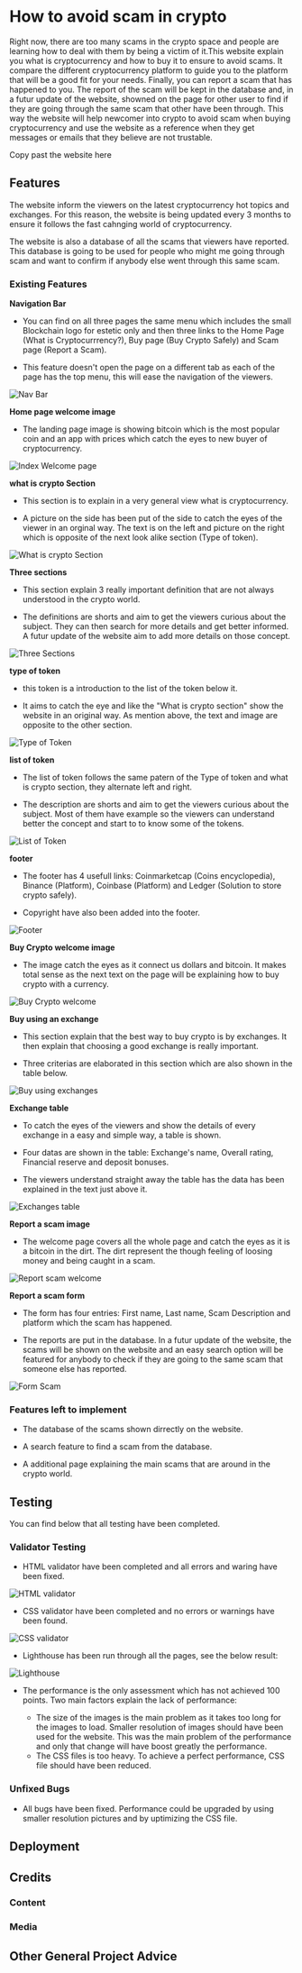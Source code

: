 # How to avoid scam in crypto

Right now, there are too many scams in the crypto space and people are learning how to deal with them by being a victim of it.This website explain you what is cryptocurrency and how to buy it to ensure to avoid scams. It compare the different cryptocurrency platform to guide you to the platform that will be a good fit for your needs. Finally, you can report a scam that has happened to you. The report of the scam will be kept in the database and, in a futur update of the website, showned on the page for other user to find if they are going through the same scam that other have been through. This way the website will help newcomer into crypto to avoid scam when buying cryptocurrency and use the website as a reference when they get messages or emails that they believe are not trustable.

Copy past the website here

## Features

The website inform the viewers on the latest cryptocurrency hot topics and exchanges. For this reason, the website is being updated every 3 months to ensure it follows the fast cahnging world of cryptocurrency. 

The website is also a database of all the scams that viewers have reported. This database is going to be used for people who might me going through scam and want to confirm if anybody else went through this same scam.

### Existing Features

__Navigation Bar__

- You can find on all three pages the same menu which includes the small Blockchain logo for estetic only and then three links to the Home Page (What is Cryptocurrrency?), Buy page (Buy Crypto Safely) and Scam page (Report a Scam).

- This feature doesn't open the page on a different tab as each of the page has the top menu, this will ease the navigation of the viewers.

![Nav Bar](assets/images/navigation%20menu.png)

__Home page welcome image__

- The landing page image is showing bitcoin which is the most popular coin and an app with prices which catch the eyes to new buyer of cryptocurrency.

![Index Welcome page](assets/images/welcome-image.png)

__what is crypto Section__

- This section is to explain in a very general view what is cryptocurrency.

- A picture on the side has been put of the side to catch the eyes of the viewer in an orginal way. The text is on the left and picture on the right which is opposite of the next look alike section (Type of token).

![What is crypto Section](assets/images/what-is-crypto.png)

__Three sections__

- This section explain 3 really important definition that are not always understood in the crypto world. 

- The definitions are shorts and aim to get the viewers curious about the subject. They can then search for more details and get better informed. A futur update of the website aim to add more details on those concept.

![Three Sections](assets/images/three-sections.png)

__type of token__

- this token is a introduction to the list of the token below it.

- It aims to catch the eye and like the "What is crypto section" show the website in an original way. As mention above, the text and image are opposite to the other section.

![Type of Token](assets/images/type-of-token.png)

__list of token__

- The list of token follows the same patern of the Type of token and what is crypto section, they alternate left and right.

- The description are shorts and aim to get the viewers curious about the subject. Most of them have example so the viewers can understand better the concept and start to to know some of the tokens.

![List of Token](assets/images/list-of-token.png)

__footer__

- The footer has 4 usefull links: Coinmarketcap (Coins encyclopedia), Binance (Platform), Coinbase (Platform) and Ledger (Solution to store crypto safely). 

- Copyright have also been added into the footer.

![Footer](assets/images/footer.png)

__Buy Crypto welcome image__

- The image catch the eyes as it connect us dollars and bitcoin. It makes total sense as the next text on the page will be explaining how to buy crypto with a currency.

![Buy Crypto welcome](assets/images/buy-crypto-welcome.png)

__Buy using an exchange__

- This section explain that the best way to buy crypto is by exchanges. It then explain that choosing a good exchange is really important.

- Three criterias are elaborated in this section which are also shown in the table below.

![Buy using exchanges](assets/images/buy-using-exchanges.png)

__Exchange table__

- To catch the eyes of the viewers and show the details of every exchange in a easy and simple way, a table is shown.

- Four datas are shown in the table: Exchange's name, Overall rating, Financial reserve and deposit bonuses.

- The viewers understand straight away the table has the data has been explained in the text just above it.

![Exchanges table](assets/images/exchanges-table.png)

__Report a scam image__

- The welcome page covers all the whole page and catch the eyes as it is a bitcoin in the dirt. The dirt represent the though feeling of loosing money and being caught in a scam.

![Report scam welcome](assets/images/report-scam-welcome.png)

__Report a scam form__

- The form has four entries: First name, Last name, Scam Description and platform which the scam has happened.

- The reports are put in the database. In a futur update of the website, the scams will be shown on the website and an easy search option will be featured for anybody to check if they are going to the same scam that someone else has reported.

![Form Scam](assets/images/form-scam.png)

### Features left to implement

- The database of the scams shown dirrectly on the website.

- A search feature to find a scam from the database.

- A additional page explaining the main scams that are around in the crypto world.

## Testing

You can find below that all testing have been completed.

### Validator Testing

- HTML validator have been completed and all errors and waring have been fixed.

![HTML validator](assets/images/HTML-validator.png)

- CSS validator have been completed and no errors or warnings have been found.

![CSS validator](assets/images/CSS-validator.png)

- Lighthouse has been run through all the pages, see the below result:

![Lighthouse](assets/images/lighthouse.png)

- The performance is the only assessment which has not achieved 100 points. Two main factors explain the lack of performance:

    - The size of the images is the main problem as it takes too long for the images to load. Smaller resolution of images should have been used for the website. This was the main problem of the performance and only that change will have boost greatly the performance.
    - The CSS files is too heavy. To achieve a perfect performance, CSS file should have been reduced.

### Unfixed Bugs

 - All bugs have been fixed. Performance could be upgraded by using smaller resolution pictures and by uptimizing the CSS file.

## Deployment



## Credits

### Content
### Media

## Other General Project Advice

